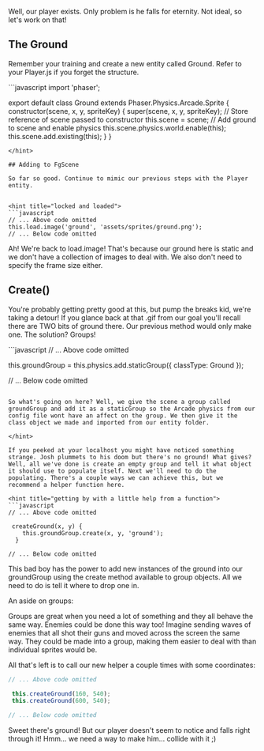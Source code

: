 Well, our player exists. Only problem is he falls for eternity. Not ideal, so let's work on that!

## The Ground

Remember your training and create a new entity called Ground. Refer to your Player.js if you forget the structure.

<hint title="solution">
```javascript
import 'phaser';

export default class Ground extends Phaser.Physics.Arcade.Sprite {
  constructor(scene, x, y, spriteKey) {
    super(scene, x, y, spriteKey);
    // Store reference of scene passed to constructor
    this.scene = scene;
    // Add ground to scene and enable physics
    this.scene.physics.world.enable(this);
    this.scene.add.existing(this);
  }
}
```
</hint>

## Adding to FgScene

So far so good. Continue to mimic our previous steps with the Player entity.


<hint title="locked and loaded">
```javascript
// ... Above code omitted
this.load.image('ground', 'assets/sprites/ground.png');
// ... Below code omitted
```

Ah! We're back to load.image! That's because our ground here is static and we don't have a collection of images to deal with. We also don't need to specify the frame size either.
</hint>

## Create()

You're probably getting pretty good at this, but pump the breaks kid, we're taking a detour!
If you glance back at that .gif from our goal you'll recall there are TWO bits of ground there. Our previous method would only make one. The solution? Groups!



<hint title="make a group">
```javascript
// ... Above code omitted

this.groundGroup = this.physics.add.staticGroup({ classType: Ground });

// ... Below code omitted
```

So what's going on here? Well, we give the scene a group called groundGroup and add it as a staticGroup so the Arcade physics from our config file wont have an affect on the group. We then give it the class object we made and imported from our entity folder.

</hint>

If you peeked at your localhost you might have noticed something strange. Josh plummets to his doom but there's no ground! What gives? Well, all we've done is create an empty group and tell it what object it should use to populate itself. Next we'll need to do the populating. There's a couple ways we can achieve this, but we recommend a helper function here.

<hint title="getting by with a little help from a function">
```javascript
// ... Above code omitted

 createGround(x, y) {
    this.groundGroup.create(x, y, 'ground');
  }

// ... Below code omitted
```

This bad boy has the power to add new instances of the ground into our groundGroup using the create method available to group objects. All we need to do is tell it where to drop one in.

An aside on groups:

Groups are great when you need a lot of something and they all behave the same way. Enemies could be done this way too! Imagine sending waves of enemies that all shot their guns and moved across the screen the same way. They could be made into a group, making them easier to deal with than individual sprites would be.

All that's left is to call our new helper a couple times with some coordinates:

```javascript
// ... Above code omitted

 this.createGround(160, 540);
 this.createGround(600, 540);

// ... Below code omitted
```

Sweet there's ground! But our player doesn't seem to notice and falls right through it! Hmm... we need a way to make him... collide with it ;)

</hint>
